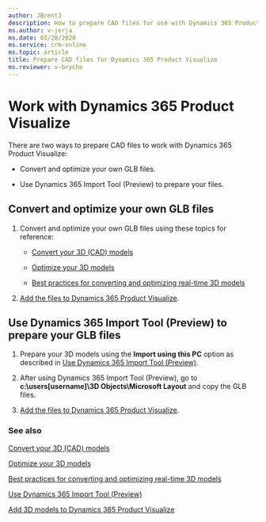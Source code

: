 ```yaml
---
author: JBrentJ
description: How to prepare CAD files for use with Dynamics 365 Product Visualize
ms.author: v-jerja
ms.date: 03/20/2020
ms.service: crm-online
ms.topic: article
title: Prepare CAD files for Dynamics 365 Product Visualize
ms.reviewer: v-brycho
---
```


# Work with Dynamics 365 Product Visualize

There are two ways to prepare CAD files to work with Dynamics 365 Product Visualize:

- Convert and optimize your own GLB files.

- Use Dynamics 365 Import Tool (Preview) to prepare your files.

## Convert and optimize your own GLB files

1. Convert and optimize your own GLB files using these topics for reference:

   - [Convert your 3D (CAD) models](convert-models.md)
   
   - [Optimize your 3D models](optimize-models.md)
   
   - [Best practices for converting and optimizing real-time 3D models](best-practices.md)

2. [Add the files to Dynamics 365 Product Visualize](https://docs.microsoft.com/dynamics365/mixed-reality/product-visualize/setup-existing-instance#add-3d-models-to-your-products). 

## Use Dynamics 365 Import Tool (Preview) to prepare your GLB files

1. Prepare your 3D models using the **Import using this PC** option as described in [Use Dynamics 365 Import Tool (Preview)](import-tool.md). 

2. After using Dynamics 365 Import Tool (Preview), go to **c:\users\[username]\3D Objects\Microsoft Layout** and copy the GLB files.

3. [Add the files to Dynamics 365 Product Visualize](https://docs.microsoft.com/dynamics365/mixed-reality/product-visualize/setup-existing-instance#add-3d-models-to-your-products). 

### See also

[Convert your 3D (CAD) models](convert-models.md)<br>
   
[Optimize your 3D models](optimize-models.md)<br>
   
[Best practices for converting and optimizing real-time 3D models](best-practices.md)<br>

[Use Dynamics 365 Import Tool (Preview)](import-tool.md)<br>

[Add 3D models to Dynamics 365 Product Visualize](https://docs.microsoft.com/dynamics365/mixed-reality/product-visualize/setup-existing-instance#add-3d-models-to-your-products)










